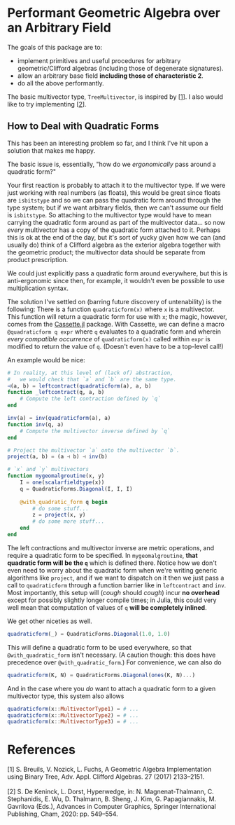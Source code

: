 # Performant Geometric Algebra over an Arbitrary Field

The goals of this package are to:
* implement primitives and useful procedures
    for arbitrary geometric/Clifford algebras
    (including those of degenerate signatures).
* allow an arbitrary base field __including those of characteristic 2__.
* do all the above performantly.

The basic multivector type, `TreeMultivector`,
  is inspired by [[1](#Breuils2017)].
I also would like to try implementing [[2](#DeKeninck2020)].

## How to Deal with Quadratic Forms
This has been an interesting problem so far,
  and I think I've hit upon a solution that makes me happy.

The basic issue is, essentially,
  "how do we _ergonomically_ pass around a quadratic form?"

Your first reaction is probably to attach it to the multivector type.
If we were just working with real numbers (as floats),
  this would be great since floats are `isbitstype`
  and so we can pass the quadratic form around through the type system;
  but if we want arbitrary fields,
  then we can't assume our field is `isbitstype`.
So attaching to the multivector type would have to mean
  carrying the quadratic form around as part of the multivector data...
  so now _every_ multivector has a copy of the quadratic form attached to it.
Perhaps this is ok at the end of the day,
  but it's sort of yucky given how we can (and usually do)
  think of a Clifford algebra as the exterior algebra
  together with the geometric product;
  the multivector data should be separate from product prescription.

We could just explicitly pass a quadratic form around everywhere,
  but this is anti-ergonomic since then, for example,
  it wouldn't even be possible to use multiplication syntax.

The solution I've settled on
  (barring future discovery of untenability)
  is the following:
There is a function `quadraticform(x)` where `x` is a multivector.
This function will return a quadratic form for use with `x`;
  the magic, however, comes from the
  [Cassette.jl](https://github.com/JuliaLabs/Cassette.jl)
  package.
With Cassette,
  we can define a macro `@quadraticform q expr`
  where `q` evaluates to a quadratic form
  and wherein _every compatible occurrence_
  of `quadraticform(x)` called within `expr`
  is modified to return the value of `q`.
(Doesn't even have to be a top-level call!)

An example would be nice:
```julia
# In reality, at this level of (lack of) abstraction,
#   we would check that `a` and `b` are the same type.
⊣(a, b) = leftcontract(quadraticform(a), a, b)
function _leftcontract(q, a, b)
    # Compute the left contraction defined by `q`
end

inv(a) = inv(quadraticform(a), a)
function inv(q, a)
    # Compute the multivector inverse defined by `q`
end

# Project the multivector `a` onto the multivector `b`.
project(a, b) = (a ⊣ b) ⊣ inv(b)

# `x` and `y` multivectors
function mygeomalgroutine(x, y)
    I = one(scalarfieldtype(x))
    q = QuadraticForms.Diagonal(I, I, I)
    
    @with_quadratic_form q begin
        # do some stuff...
        z = project(x, y)
        # do some more stuff...
    end
end
```
The left contractions and multivector inverse are metric operations,
  and require a quadratic form to be specified.
In `mygeomalgroutine`,
  __that quadratic form will be the `q`__ which is defined there.
Notice how we don't even need to worry about the quadratic form
  when we're writing generic algorithms like `project`,
  and if we want to dispatch on it
  then we just pass a call to `quadraticform` through a function barrier
  like in `leftcontract` and `inv`.
Most importantly,
  this setup will (_cough_ should _cough_) incur __no overhead__
  except for possibly slightly longer compile times;
  in Julia, this could very well mean that computation of values of `q`
  __will be completely inlined__.

We get other niceties as well.
```julia
quadraticform(_) = QuadraticForms.Diagonal(1.0, 1.0)
```
This will define a quadratic form to be used everywhere,
  so that `@with_quadratic_form` isn't necessary.
(A caution though: this does have precedence over `@with_quadratic_form`.)
For convenience, we can also do
```julia
quadraticform(K, N) = QuadraticForms.Diagonal(ones(K, N)...)
```
And in the case where you _do_
  want to attach a quadratic form to a given multivector type,
  this system also allows
```julia
quadraticform(x::MultivectorType1) = # ...
quadraticform(x::MultivectorType2) = # ...
quadraticform(x::MultivectorType3) = # ...
```

# References
<a id="Breuils2017">
[1] S. Breuils, V. Nozick, L. Fuchs,
  A Geometric Algebra Implementation using Binary Tree,
  Adv. Appl. Clifford Algebras. 27 (2017) 2133–2151.
</a>
<br/><br/>
<a id="DeKeninck2020">
[2] S. De Keninck, L. Dorst, Hyperwedge,
  in: N. Magnenat-Thalmann, C. Stephanidis, E. Wu, D. Thalmann, B. Sheng,
  J. Kim, G. Papagiannakis, M. Gavrilova (Eds.),
  Advances in Computer Graphics,
  Springer International Publishing, Cham, 2020: pp. 549–554.
</a>
